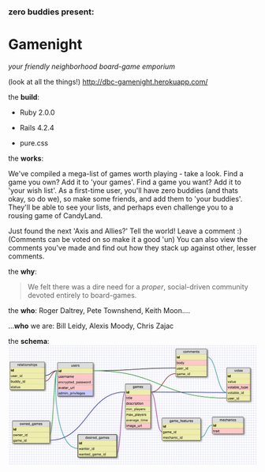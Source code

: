 <!-- == README

This README would normally document whatever steps are necessary to get the
application up and running.

Things you may want to cover:

* Ruby version

* System dependencies

* Configuration

* Database creation

* Database initialization

* How to run the test suite

* Services (job queues, cache servers, search engines, etc.)

* Deployment instructions

* ...
 -->


### zero buddies present:

# Gamenight

_your friendly neighborhood board-game emporium_

(look at all the things!) http://dbc-gamenight.herokuapp.com/

the **build**:

* Ruby 2.0.0

* Rails 4.2.4

* pure.css

the **works**:

   We've compiled a mega-list of games worth playing - take a look.  Find a game you own?
   Add it to 'your games'. Find a game you want? Add it to 'your wish list'.  As a first-time
   user, you'll have zero buddies (and thats okay, so do we), so make some friends, and add them to 'your buddies'.  They'll be able to see your lists, and perhaps even challenge you
   to a rousing game of CandyLand.  

   Just found the next 'Axis and Allies?'  Tell the world! Leave a comment :) 
   (Comments can be voted on so make it a good 'un)
   You can also view the comments you've made and find out how they stack up against other, lesser comments.  


the **why**:

  > We felt there was a dire need for a _proper_, social-driven community 
  > devoted entirely to board-games.

the **who**:
Roger Daltrey, Pete Townshend, Keith Moon....

...**who** we are:
Bill Leidy, Alexis Moody, Chris Zajac

the **schema**:
![alt-text](gamenight_schema.png "Schema")







